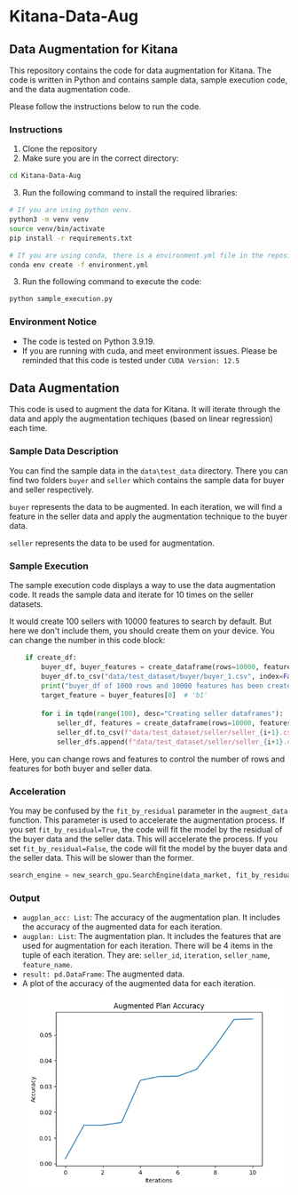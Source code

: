 # Kitana-Data-Aug

## Data Augmentation for Kitana
This repository contains the code for data augmentation for Kitana. The code is written in Python and contains sample data, sample execution code, and the data augmentation code.

Please follow the instructions below to run the code.

### Instructions
1. Clone the repository
2. Make sure you are in the correct directory:
```bash
cd Kitana-Data-Aug
```
3. Run the following command to install the required libraries:
```bash
# If you are using python venv.
python3 -m venv venv
source venv/bin/activate
pip install -r requirements.txt
```

```bash
# If you are using conda, there is a environment.yml file in the repository.
conda env create -f environment.yml
```
3. Run the following command to execute the code:
```bash
python sample_execution.py
```

### Environment Notice
 - The code is tested on Python 3.9.19.
 - If you are running with cuda, and meet environment issues. Please be reminded that this code is tested under ` CUDA Version: 12.5 `

## Data Augmentation
This code is used to augment the data for Kitana. It will iterate through the data and apply the augmentation techiques (based on linear regression) each time.

### Sample Data Description
You can find the sample data in the `data\test_data` directory. There you can find two folders `buyer` and `seller` which contains the sample data for buyer and seller respectively.

`buyer` represents the data to be augmented. In each iteration, we will find a feature in the seller data and apply the augmentation technique to the buyer data.

`seller` represents the data to be used for augmentation.

### Sample Execution
The sample execution code displays a way to use the data augmentation code. It reads the sample data and iterate for 10 times on the seller datasets. 

It would create 100 sellers with 10000 features to search by default. But here we don't include them, you should create them on your device. You can change the number in this code block:
```python
    if create_df:
        buyer_df, buyer_features = create_dataframe(rows=10000, features=3, join_key_domains={'m': 100, 'n': 10}, prefix='b')
        buyer_df.to_csv("data/test_dataset/buyer/buyer_1.csv", index=False)
        print("buyer_df of 1000 rows and 10000 features has been created with join key being country and year")
        target_feature = buyer_features[0]  # 'b1'

        for i in tqdm(range(100), desc="Creating seller dataframes"):
            seller_df, features = create_dataframe(rows=10000, features=10000, join_key_domains={'m': 100, 'n': 10}, prefix=f's{i+1}_')
            seller_df.to_csv(f"data/test_dataset/seller/seller_{i+1}.csv", index=False)
            seller_dfs.append(f"data/test_dataset/seller/seller_{i+1}.csv")
```
Here, you can change rows and features to control the number of rows and features for both buyer and seller data.

### Acceleration
You may be confused by the `fit_by_residual` parameter in the `augment_data` function. This parameter is used to accelerate the augmentation process. If you set `fit_by_residual=True`, the code will fit the model by the residual of the buyer data and the seller data. This will accelerate the process. If you set `fit_by_residual=False`, the code will fit the model by the buyer data and the seller data. This will be slower than the former.
```python
search_engine = new_search_gpu.SearchEngine(data_market, fit_by_residual=fit_by_residual)
```

### Output
 - `augplan_acc: List`: The accuracy of the augmentation plan. It includes the accuracy of the augmented data for each iteration.
 - `augplan: List`: The augmentation plan. It includes the features that are used for augmentation for each iteration. There will be 4 items in the tuple of each iteration. They are: `seller_id`, `iteration`, `seller_name`, `feature_name`.
 - `result: pd.DataFrame`: The augmented data.
 - A plot of the accuracy of the augmented data for each iteration.
 ![alt text](image.png)


